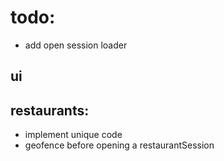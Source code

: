 # todo:

- add open session loader

## ui

## restaurants:

- implement unique code
- geofence before opening a restaurantSession
